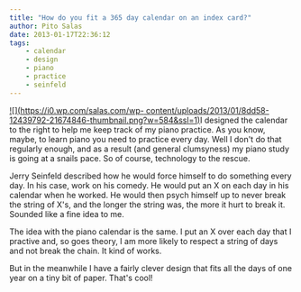 ```yaml
---
title: "How do you fit a 365 day calendar on an index card?"
author: Pito Salas
date: 2013-01-17T22:36:12
tags:
    - calendar
    - design
    - piano
    - practice
    - seinfeld
---
```




[![](https://i0.wp.com/salas.com/wp-
content/uploads/2013/01/8dd58-12439792-21674846-thumbnail.png?w=584&ssl=1)](<Y.Squarespace.Utils.lightboxAsset\('53a8d947e4b0457dcd6e2751'\);>)I
designed the calendar to the right to help me keep track of my piano practice.
As you know, maybe, to learn piano you need to practice every day. Well I
don't do that regularly enough, and as a result (and general clumsyness) my
piano study is going at a snails pace. So of course, technology to the rescue.

Jerry Seinfeld described how he would force himself to do something every day.
In his case, work on his comedy. He would put an X on each day in his calendar
when he worked. He would then psych himself up to never break the string of
X's, and the longer the string was, the more it hurt to break it. Sounded like
a fine idea to me.

The idea with the piano calendar is the same. I put an X over each day that I
practive and, so goes theory, I am more likely to respect a string of days and
not break the chain. It kind of works.

But in the meanwhile I have a fairly clever design that fits all the days of
one year on a tiny bit of paper. That's cool!


